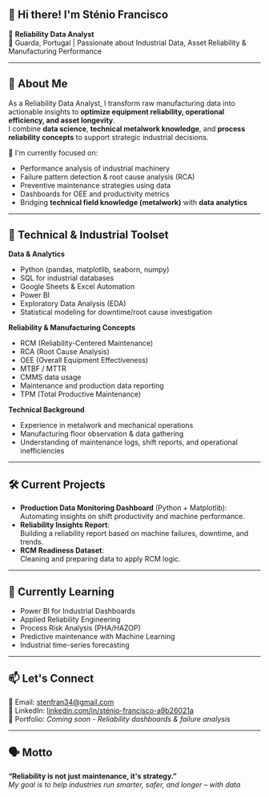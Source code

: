 ## 👋 Hi there! I'm Sténio Francisco  

🎯 **Reliability Data Analyst**  
📍 Guarda, Portugal | Passionate about Industrial Data, Asset Reliability & Manufacturing Performance

---

## 🧠 About Me  
As a Reliability Data Analyst, I transform raw manufacturing data into actionable insights to **optimize equipment reliability, operational efficiency, and asset longevity**.  
I combine **data science**, **technical metalwork knowledge**, and **process reliability concepts** to support strategic industrial decisions.

🔧 I'm currently focused on:  
- Performance analysis of industrial machinery  
- Failure pattern detection & root cause analysis (RCA)  
- Preventive maintenance strategies using data  
- Dashboards for OEE and productivity metrics  
- Bridging **technical field knowledge (metalwork)** with **data analytics**

---

## 🧰 Technical & Industrial Toolset

**Data & Analytics**  
- Python (pandas, matplotlib, seaborn, numpy)  
- SQL for industrial databases  
- Google Sheets & Excel Automation  
- Power BI  
- Exploratory Data Analysis (EDA)  
- Statistical modeling for downtime/root cause investigation

**Reliability & Manufacturing Concepts**  
- RCM (Reliability-Centered Maintenance)  
- RCA (Root Cause Analysis)  
- OEE (Overall Equipment Effectiveness)  
- MTBF / MTTR  
- CMMS data usage  
- Maintenance and production data reporting  
- TPM (Total Productive Maintenance) 

**Technical Background**  
- Experience in metalwork and mechanical operations  
- Manufacturing floor observation & data gathering  
- Understanding of maintenance logs, shift reports, and operational inefficiencies

---

## 🛠️ Current Projects  
- **Production Data Monitoring Dashboard** (Python + Matplotlib):  
  Automating insights on shift productivity and machine performance.  
- **Reliability Insights Report**:  
  Building a reliability report based on machine failures, downtime, and trends.  
- **RCM Readiness Dataset**:  
  Cleaning and preparing data to apply RCM logic.

---

## 🚀 Currently Learning  
- Power BI for Industrial Dashboards  
- Applied Reliability Engineering  
- Process Risk Analysis (PHA/HAZOP)  
- Predictive maintenance with Machine Learning  
- Industrial time-series forecasting  

---

## 📫 Let's Connect  
📧 Email: stenfran34@gmail.com  
🔗 LinkedIn: [linkedin.com/in/sténio-francisco-a9b26021a](https://www.linkedin.com/in/sténio-francisco-a9b26021a)  
📁 Portfolio: *Coming soon - Reliability dashboards & failure analysis*

---

## 🗣️ Motto  
**“Reliability is not just maintenance, it's strategy.”**  
*My goal is to help industries run smarter, safer, and longer – with data*

<!--
**guimelfrancisco2024/guimelfrancisco2024** is a ✨ _special_ ✨ repository because its `README.md` (this file) appears on your GitHub profile.

Here are some ideas to get you started:

- 🔭 I’m currently working on ...
- 🌱 I’m currently learning ...
- 👯 I’m looking to collaborate on ...
- 🤔 I’m looking for help with ...
- 💬 Ask me about ...
- 📫 How to reach me: ...
- 😄 Pronouns: ...
- ⚡ Fun fact: ...
-->
